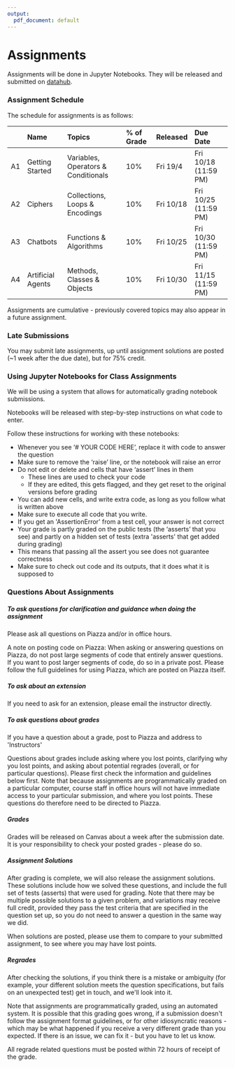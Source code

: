 ```yaml
---
output:
  pdf_document: default
---
```


# Assignments

Assignments will be done in Jupyter Notebooks. They will be released and submitted on [datahub](http::/datahub.ucsd.edu).

### Assignment Schedule

The schedule for assignments is as follows:

|   | Name  | Topics  |  % of Grade  | Released  | Due Date |
|-----: |:------------|:------------------|:----|:------|:---------------|
| A1 | Getting Started | Variables, Operators & Conditionals | 10% | Fri 19/4 | Fri 10/18 (11:59 PM) |
| A2 | Ciphers | Collections, Loops & Encodings | 10% | Fri 10/18 | Fri 10/25 (11:59 PM) |
| A3 | Chatbots | Functions & Algorithms | 10% | Fri 10/25 | Fri 10/30 (11:59 PM) |
| A4 | Artificial Agents | Methods, Classes & Objects | 10% | Fri 10/30 | Fri 11/15 (11:59 PM) |


Assignments are cumulative - previously covered topics may also appear in a future assignment.

### Late Submissions

You may submit late assignments, up until assignment solutions are posted (~1 week after the due date), but for 75% credit.

### Using Jupyter Notebooks for Class Assignments

We will be using a system that allows for automatically grading notebook submissions.

Notebooks will be released with step-by-step instructions on what code to enter.

Follow these instructions for working with these notebooks:

- Whenever you see ‘# YOUR CODE HERE’, replace it with code to answer the question
- Make sure to remove the ‘raise’ line, or the notebook will raise an error
- Do not edit or delete and cells that have ‘assert’ lines in them
  - These lines are used to check your code
  - If they are edited, this gets flagged, and they get reset to the original versions before grading
- You can add new cells, and write extra code, as long as you follow what is written above
- Make sure to execute all code that you write.
- If you get an 'AssertionError' from a test cell, your answer is not correct
- Your grade is partly graded on the public tests (the ‘asserts’ that you see) and partly on a hidden set of tests (extra 'asserts' that get added during grading)
- This means that passing all the assert you see does not guarantee correctness
- Make sure to check out code and its outputs, that it does what it is supposed to

### Questions About Assignments

##### To ask questions for clarification and guidance when doing the assignment

Please ask all questions on Piazza and/or in office hours. 

A note on posting code on Piazza: When asking or answering questions on Piazza, do not post large segments of code that entirely answer questions. If you want to post larger segments of code, do so in a private post. Please follow the full guidelines for using Piazza, which are posted on Piazza itself. 

##### To ask about an extension

If you need to ask for an extension, please email the instructor directly.

##### To ask questions about grades

If you have a question about a grade, post to Piazza and address to 'Instructors'

Questions about grades include asking where you lost points, clarifying why you lost points, and asking about potential regrades (overall, or for particular questions). Please first check the information and guidelines below first. Note that because assignments are programmatically graded on a particular computer, course staff in office hours will not have immediate access to your particular submission, and where you lost points. These questions do therefore need to be directed to Piazza.

##### Grades

Grades will be released on Canvas about a week after the submission date. It is your responsibility to check your posted grades - please do so.


##### Assignment Solutions

After grading is complete, we will also release the assignment solutions. These solutions include how we solved these questions, and include the full set of tests (asserts) that were used for grading. Note that there may be multiple possible solutions to a given problem, and variations may receive full credit, provided they pass the test criteria that are specified in the question set up, so you do not need to answer a question in the same way we did.

When solutions are posted, please use them to compare to your submitted assignment, to see where you may have lost points. 

##### Regrades

After checking the solutions, if you think there is a mistake or ambiguity (for example, your different solution meets the question specifications, but fails on an unexpected test) get in touch, and we'll look into it.

Note that assignments are programmatically graded, using an automated system. It is possible that this grading goes wrong, if a submission doesn't follow the assignment format guidelines, or for other idiosyncratic reasons - which may be what happened if you receive a very different grade than you expected. If there is an issue, we can fix it - but you have to let us know.

All regrade related questions must be posted within 72 hours of receipt of the grade.